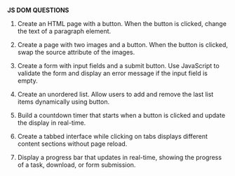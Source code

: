 **JS DOM QUESTIONS**

1. Create an HTML page with a button. When the button is clicked, change the text of a paragraph element.

2. Create a page with two images and a button. When the button is clicked, swap the source attribute of the images.

3. Create a form with input fields and a submit button. Use JavaScript to validate the form and display an error message if the input field is empty.

4. Create an unordered list. Allow users to add and remove the last list items dynamically using button.

5. Build a countdown timer that starts when a button is clicked and update the display in real-time.

6. Create a tabbed interface while clicking on tabs displays different content sections without page reload.

7. Display a progress bar that updates in real-time, showing the progress of a task, download, or form submission.
